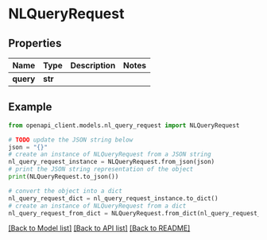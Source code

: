 # NLQueryRequest


## Properties

Name | Type | Description | Notes
------------ | ------------- | ------------- | -------------
**query** | **str** |  | 

## Example

```python
from openapi_client.models.nl_query_request import NLQueryRequest

# TODO update the JSON string below
json = "{}"
# create an instance of NLQueryRequest from a JSON string
nl_query_request_instance = NLQueryRequest.from_json(json)
# print the JSON string representation of the object
print(NLQueryRequest.to_json())

# convert the object into a dict
nl_query_request_dict = nl_query_request_instance.to_dict()
# create an instance of NLQueryRequest from a dict
nl_query_request_from_dict = NLQueryRequest.from_dict(nl_query_request_dict)
```
[[Back to Model list]](../README.md#documentation-for-models) [[Back to API list]](../README.md#documentation-for-api-endpoints) [[Back to README]](../README.md)


